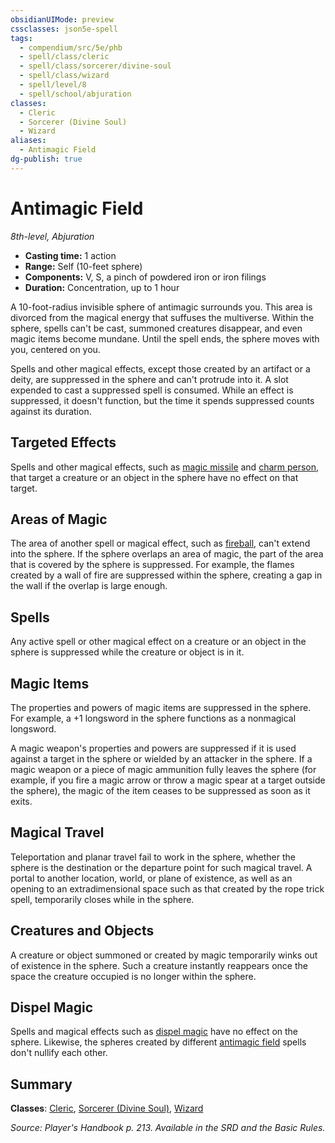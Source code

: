 ```yaml
---
obsidianUIMode: preview
cssclasses: json5e-spell
tags:
  - compendium/src/5e/phb
  - spell/class/cleric
  - spell/class/sorcerer/divine-soul
  - spell/class/wizard
  - spell/level/8
  - spell/school/abjuration
classes:
  - Cleric
  - Sorcerer (Divine Soul)
  - Wizard
aliases:
  - Antimagic Field
dg-publish: true
---
```

# Antimagic Field
*8th-level, Abjuration*  

- **Casting time:** 1 action
- **Range:** Self (10-feet sphere)
- **Components:** V, S, a pinch of powdered iron or iron filings
- **Duration:** Concentration, up to 1 hour

A 10-foot-radius invisible sphere of antimagic surrounds you. This area is divorced from the magical energy that suffuses the multiverse. Within the sphere, spells can't be cast, summoned creatures disappear, and even magic items become mundane. Until the spell ends, the sphere moves with you, centered on you.

Spells and other magical effects, except those created by an artifact or a deity, are suppressed in the sphere and can't protrude into it. A slot expended to cast a suppressed spell is consumed. While an effect is suppressed, it doesn't function, but the time it spends suppressed counts against its duration.

## Targeted Effects

Spells and other magical effects, such as [magic missile](/Admin/CLI/spells/magic-missile.md) and [charm person](/Admin/CLI/spells/charm-person.md), that target a creature or an object in the sphere have no effect on that target.

## Areas of Magic

The area of another spell or magical effect, such as [fireball](/Admin/CLI/spells/fireball.md), can't extend into the sphere. If the sphere overlaps an area of magic, the part of the area that is covered by the sphere is suppressed. For example, the flames created by a wall of fire are suppressed within the sphere, creating a gap in the wall if the overlap is large enough.

## Spells

Any active spell or other magical effect on a creature or an object in the sphere is suppressed while the creature or object is in it.

## Magic Items

The properties and powers of magic items are suppressed in the sphere. For example, a +1 longsword in the sphere functions as a nonmagical longsword.

A magic weapon's properties and powers are suppressed if it is used against a target in the sphere or wielded by an attacker in the sphere. If a magic weapon or a piece of magic ammunition fully leaves the sphere (for example, if you fire a magic arrow or throw a magic spear at a target outside the sphere), the magic of the item ceases to be suppressed as soon as it exits.

## Magical Travel

Teleportation and planar travel fail to work in the sphere, whether the sphere is the destination or the departure point for such magical travel. A portal to another location, world, or plane of existence, as well as an opening to an extradimensional space such as that created by the rope trick spell, temporarily closes while in the sphere.

## Creatures and Objects

A creature or object summoned or created by magic temporarily winks out of existence in the sphere. Such a creature instantly reappears once the space the creature occupied is no longer within the sphere.

## Dispel Magic

Spells and magical effects such as [dispel magic](/Admin/CLI/spells/dispel-magic.md) have no effect on the sphere. Likewise, the spheres created by different [antimagic field](/Admin/CLI/spells/antimagic-field.md) spells don't nullify each other.

## Summary

**Classes**: [Cleric](/Admin/CLI/classes/cleric.md), [Sorcerer (Divine Soul)](/Admin/CLI/classes/sorcerer-divine-soul-xge.md), [Wizard](/Admin/CLI/classes/wizard.md)

*Source: Player's Handbook p. 213. Available in the SRD and the Basic Rules.*